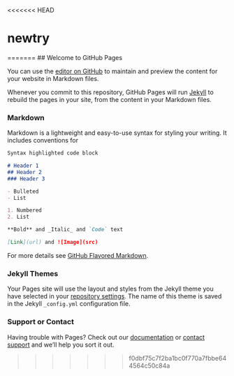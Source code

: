 <<<<<<< HEAD
# newtry
<html>

<head>
  
  <meta charset="utf-8">
  <title>МОЯ СОБСТВЕННАЯ СТРАНИЦА </title>
</head>

<body>

  <p>
  <script>
    alert( 'SMOTRITE!' );
  </script>

</p>

</body>

</html>
=======
## Welcome to GitHub Pages

You can use the [editor on GitHub](https://github.com/Kurinjs/newtry/edit/master/README.md) to maintain and preview the content for your website in Markdown files.

Whenever you commit to this repository, GitHub Pages will run [Jekyll](https://jekyllrb.com/) to rebuild the pages in your site, from the content in your Markdown files.

### Markdown

Markdown is a lightweight and easy-to-use syntax for styling your writing. It includes conventions for

```markdown
Syntax highlighted code block

# Header 1
## Header 2
### Header 3

- Bulleted
- List

1. Numbered
2. List

**Bold** and _Italic_ and `Code` text

[Link](url) and ![Image](src)
```

For more details see [GitHub Flavored Markdown](https://guides.github.com/features/mastering-markdown/).

### Jekyll Themes

Your Pages site will use the layout and styles from the Jekyll theme you have selected in your [repository settings](https://github.com/Kurinjs/newtry/settings). The name of this theme is saved in the Jekyll `_config.yml` configuration file.

### Support or Contact

Having trouble with Pages? Check out our [documentation](https://help.github.com/categories/github-pages-basics/) or [contact support](https://github.com/contact) and we’ll help you sort it out.
>>>>>>> f0dbf75c7f2ba1bc0f770a7fbbe644564c50c84a
